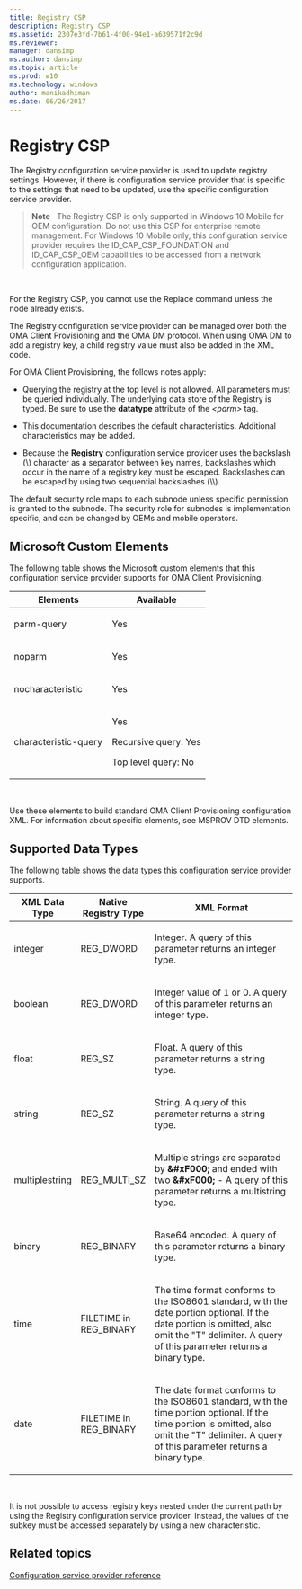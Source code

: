 ```yaml
---
title: Registry CSP
description: Registry CSP
ms.assetid: 2307e3fd-7b61-4f00-94e1-a639571f2c9d
ms.reviewer: 
manager: dansimp
ms.author: dansimp
ms.topic: article
ms.prod: w10
ms.technology: windows
author: manikadhiman
ms.date: 06/26/2017
---
```


# Registry CSP


The Registry configuration service provider is used to update registry settings. However, if there is configuration service provider that is specific to the settings that need to be updated, use the specific configuration service provider.

>  **Note**   The Registry CSP is only supported in Windows 10 Mobile for OEM configuration. Do not use this CSP for enterprise remote management.
For Windows 10 Mobile only, this configuration service provider requires the ID\_CAP\_CSP\_FOUNDATION and ID\_CAP\_CSP\_OEM capabilities to be accessed from a network configuration application.

 

For the Registry CSP, you cannot use the Replace command unless the node already exists.

The Registry configuration service provider can be managed over both the OMA Client Provisioning and the OMA DM protocol. When using OMA DM to add a registry key, a child registry value must also be added in the XML code.

For OMA Client Provisioning, the follows notes apply:

-   Querying the registry at the top level is not allowed. All parameters must be queried individually. The underlying data store of the Registry is typed. Be sure to use the **datatype** attribute of the *&lt;parm&gt;* tag.

-   This documentation describes the default characteristics. Additional characteristics may be added.

-   Because the **Registry** configuration service provider uses the backslash (\\) character as a separator between key names, backslashes which occur in the name of a registry key must be escaped. Backslashes can be escaped by using two sequential backslashes (\\\\).

The default security role maps to each subnode unless specific permission is granted to the subnode. The security role for subnodes is implementation specific, and can be changed by OEMs and mobile operators.

## Microsoft Custom Elements


The following table shows the Microsoft custom elements that this configuration service provider supports for OMA Client Provisioning.

<table>
<colgroup>
<col width="50%" />
<col width="50%" />
</colgroup>
<thead>
<tr class="header">
<th>Elements</th>
<th>Available</th>
</tr>
</thead>
<tbody>
<tr class="odd">
<td><p>parm-query</p></td>
<td><p>Yes</p></td>
</tr>
<tr class="even">
<td><p>noparm</p></td>
<td><p>Yes</p></td>
</tr>
<tr class="odd">
<td><p>nocharacteristic</p></td>
<td><p>Yes</p></td>
</tr>
<tr class="even">
<td><p>characteristic-query</p></td>
<td><p>Yes</p>
<p>Recursive query: Yes</p>
<p>Top level query: No</p></td>
</tr>
</tbody>
</table>

 

Use these elements to build standard OMA Client Provisioning configuration XML. For information about specific elements, see MSPROV DTD elements.

## Supported Data Types


The following table shows the data types this configuration service provider supports.

<table>
<colgroup>
<col width="15%" />
<col width="15%" />
<col width="70%" />
</colgroup>
<thead>
<tr class="header">
<th>XML Data Type</th>
<th>Native Registry Type</th>
<th>XML Format</th>
</tr>
</thead>
<tbody>
<tr class="odd">
<td><p>integer</p></td>
<td><p>REG_DWORD</p></td>
<td><p>Integer. A query of this parameter returns an integer type.</p></td>
</tr>
<tr class="even">
<td><p>boolean</p></td>
<td><p>REG_DWORD</p></td>
<td><p>Integer value of 1 or 0. A query of this parameter returns an integer type.</p></td>
</tr>
<tr class="odd">
<td><p>float</p></td>
<td><p>REG_SZ</p></td>
<td><p>Float. A query of this parameter returns a string type.</p></td>
</tr>
<tr class="even">
<td><p>string</p></td>
<td><p>REG_SZ</p></td>
<td><p>String. A query of this parameter returns a string type.</p></td>
</tr>
<tr class="odd">
<td><p>multiplestring</p></td>
<td><p>REG_MULTI_SZ</p></td>
<td><p>Multiple strings are separated by <strong>&amp;#xF000;</strong> and ended with two <strong>&amp;#xF000;</strong> - A query of this parameter returns a multistring type.</p></td>
</tr>
<tr class="even">
<td><p>binary</p></td>
<td><p>REG_BINARY</p></td>
<td><p>Base64 encoded. A query of this parameter returns a binary type.</p></td>
</tr>
<tr class="odd">
<td><p>time</p></td>
<td><p>FILETIME in REG_BINARY</p></td>
<td><p>The time format conforms to the ISO8601 standard, with the date portion optional. If the date portion is omitted, also omit the &quot;T&quot; delimiter. A query of this parameter returns a binary type.</p></td>
</tr>
<tr class="even">
<td><p>date</p></td>
<td><p>FILETIME in REG_BINARY</p></td>
<td><p>The date format conforms to the ISO8601 standard, with the time portion optional. If the time portion is omitted, also omit the &quot;T&quot; delimiter. A query of this parameter returns a binary type.</p></td>
</tr>
</tbody>
</table>

 

It is not possible to access registry keys nested under the current path by using the Registry configuration service provider. Instead, the values of the subkey must be accessed separately by using a new characteristic.

## Related topics


[Configuration service provider reference](configuration-service-provider-reference.md)

 

 






